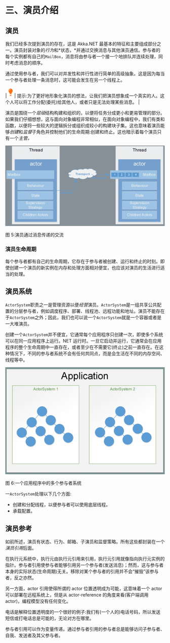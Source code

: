 # 三、演员介绍

## 演员

我们已经多次提到演员的存在，这是 Akka.NET 最基本的特征和主要组成部分之一。演员封装对象的*行为*和*状态，*并通过交换消息与其他演员通信。参与者的每个实例都有自己的`MailBox`，消息将由参与者一个接一个地排队并连续处理，同时考虑消息的顺序。

通过使用参与者，我们可以对并发性和并行性进行简单的高级抽象。这是因为每当一个参与者处理一条消息时，这可能会发生在另一个线程上。

| ![](img/tip.png) | 提示:为了更好地形象化演员的想法，让我们把演员想象成一个真实的人。这个人可以将工作分配(委托)给其他人，或者只是无法处理某些消息。 |

演员是围绕一个*层级*结构构建和组织的，以便将任务分成更小和更易管理的部分。如果我们仔细想想，这与面向对象编程非常相似，在面向对象编程中，我们有类和函数，以便将一些较大的逻辑拆分或组织成较小的构建块子集。这也意味着演员能够*创建*和*监督*子角色并控制他们的生命周期:创建和终止。这也暗示着每个演员只有一个*主管。*

![](img/image009.png)

图 5:演员通过消息传递的交流

### 演员生命周期

每个参与者都有自己的生命周期，它存在于参与者被创建、运行和终止的时刻。即使创建一个演员的新实例在内存和处理方面相对便宜，也应该对演员的生活进行适当的处理。

## 演员系统

`ActorSystem`职责之一是管理资源以便*经营*演员。`ActorSystem`是一组共享公共配置的分层参与者，例如调度程序、部署、线程池、远程功能和地址。演员不能存在于`ActorSystem`之外；因此，我们也可以说一个`ActorSystem`就是一个容器或者是一大堆演员。

创建一个`ActorSystem`并不便宜，它通常每个应用程序只创建一次，即使多个系统可以在同一应用程序上运行。NET 运行时。一旦它启动并运行，它通常会在应用程序的整个生命周期中一直存在，或者至少在不需要它(终止)之前一直存在。在这种情况下，不同的参与者系统不会有任何共同点，而是会生活在不同的内存空间、线程等中。

![](img/image010.png)

图 6:一个应用程序中的多个参与者系统

一`ActorSystem`处理以下几个方面:

*   创建和分配线程，以便参与者可以使用底层线程。
*   承载配置。

## 演员参考

如前所述，演员有状态、行为、邮箱、子演员和监督策略。所有这些都封装在一个*演员引用*后面。

在执行元系统中，执行元由执行元引用来引用，执行元引用就像指向执行元实例的指针。参与者引用使参与者能够引用另一个参与者(发送消息)；然而，这与参与者本身的实际状态(生命周期)无关。移除对某个参与者的引用并不会“摧毁”该参与者，反之亦然。

另一方面，actor 引用使得所谓的 actor 位置透明成为可能，这意味着一个 actor 可以部署在远程系统上，但是从 actor-reference 的角度来看(客户端调用 actor)，编程模型没有任何变化。

电话是解释位置透明度的一个很好的例子:我们有(一个人的)电话号码，所以发送短信或打电话总是可能的，无论对方在哪里。

参与者引用可以作为变量传递。通过参与者引用的参与者总是能够访问子参与者、自我、发送者及其父参与者。